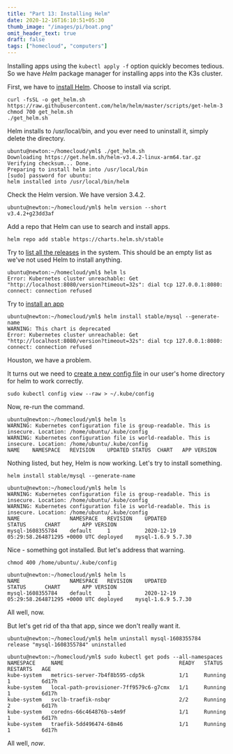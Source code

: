 ```yaml
---
title: "Part 13: Installing Helm"
date: 2020-12-16T16:10:51+05:30
thumb_image: "/images/pi/boat.png"
omit_header_text: true
draft: false
tags: ["homecloud", "computers"]
---
```


Installing apps using the `kubectl apply -f` option quickly becomes tedious. So we have *Helm* package manager for installing apps into the K3s cluster. 

First, we have to [install Helm](https://helm.sh/docs/intro/install/). Choose to install via script.

```
curl -fsSL -o get_helm.sh https://raw.githubusercontent.com/helm/helm/master/scripts/get-helm-3
chmod 700 get_helm.sh
./get_helm.sh
```

Helm installs to /usr/local/bin, and you ever need to uninstall it, simply delete the directory.

```
ubuntu@newton:~/homecloud/yml$ ./get_helm.sh 
Downloading https://get.helm.sh/helm-v3.4.2-linux-arm64.tar.gz
Verifying checksum... Done.
Preparing to install helm into /usr/local/bin
[sudo] password for ubuntu: 
helm installed into /usr/local/bin/helm
```

Check the Helm version. We have version 3.4.2. 

```
ubuntu@newton:~/homecloud/yml$ helm version --short
v3.4.2+g23dd3af
```

Add a repo that Helm can use to search and install apps.

```
helm repo add stable https://charts.helm.sh/stable
```

Try to [list all the releases](https://helm.sh/docs/helm/helm_list/) in the system. This should be an empty list as we've not used Helm to install anything. 

```
ubuntu@newton:~/homecloud/yml$ helm ls
Error: Kubernetes cluster unreachable: Get "http://localhost:8080/version?timeout=32s": dial tcp 127.0.0.1:8080: connect: connection refused
```

Try to [install an app](https://helm.sh/docs/intro/quickstart/#initialize-a-helm-chart-repository) 

```
ubuntu@newton:~/homecloud/yml$ helm install stable/mysql --generate-name
WARNING: This chart is deprecated
Error: Kubernetes cluster unreachable: Get "http://localhost:8080/version?timeout=32s": dial tcp 127.0.0.1:8080: connect: connection refused

```

Houston, we have a problem. 

It turns out we need to [create a new config file](https://stackoverflow.com/questions/45914420/why-tiller-connect-to-localhost-8080-for-kubernetes-api) in our user's home directory for helm to work correctly. 

```
sudo kubectl config view --raw > ~/.kube/config
```

Now, re-run the command.

```
ubuntu@newton:~/homecloud/yml$ helm ls
WARNING: Kubernetes configuration file is group-readable. This is insecure. Location: /home/ubuntu/.kube/config
WARNING: Kubernetes configuration file is world-readable. This is insecure. Location: /home/ubuntu/.kube/config
NAME	NAMESPACE	REVISION	UPDATED	STATUS	CHART	APP VERSION
```

Nothing listed, but hey, Helm is now working. Let's try to install something.

```
helm install stable/mysql --generate-name
```

```
ubuntu@newton:~/homecloud/yml$ helm ls
WARNING: Kubernetes configuration file is group-readable. This is insecure. Location: /home/ubuntu/.kube/config
WARNING: Kubernetes configuration file is world-readable. This is insecure. Location: /home/ubuntu/.kube/config
NAME            	NAMESPACE	REVISION	UPDATED                                	STATUS  	CHART      	APP VERSION
mysql-1608355784	default  	1       	2020-12-19 05:29:58.264871295 +0000 UTC	deployed	mysql-1.6.9	5.7.30 
```

Nice - something got installed. But let's address that warning.

```
chmod 400 /home/ubuntu/.kube/config
```

```
ubuntu@newton:~/homecloud/yml$ helm ls
NAME            	NAMESPACE	REVISION	UPDATED                                	STATUS  	CHART      	APP VERSION
mysql-1608355784	default  	1       	2020-12-19 05:29:58.264871295 +0000 UTC	deployed	mysql-1.6.9	5.7.30     
```

All well, now.

But let's get rid of tha that app, since we don't really want it. 

```
ubuntu@newton:~/homecloud/yml$ helm uninstall mysql-1608355784
release "mysql-1608355784" uninstalled
```

```
ubuntu@newton:~/homecloud/yml$ sudo kubectl get pods --all-namespaces
NAMESPACE     NAME                                     READY   STATUS      RESTARTS   AGE
kube-system   metrics-server-7b4f8b595-cdp5k           1/1     Running     1          6d17h
kube-system   local-path-provisioner-7ff9579c6-g7cmx   1/1     Running     1          6d17h
kube-system   svclb-traefik-nsbqr                      2/2     Running     2          6d17h
kube-system   coredns-66c464876b-s4m9f                 1/1     Running     1          6d17h
kube-system   traefik-5dd496474-68m46                  1/1     Running     1          6d17h
```

All well, *now*.

